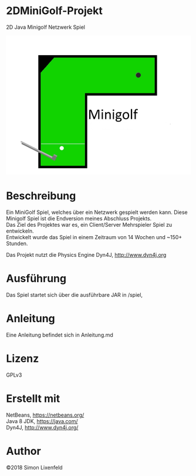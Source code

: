 ﻿# 2DMiniGolf-Projekt
2D Java Minigolf Netzwerk Spiel

![screenshot](https://github.com/slxfld/2DMiniGolf-Projekt/blob/master/screenshots/title.png)

# Beschreibung
Ein MiniGolf Spiel, welches über ein Netzwerk gespielt werden kann.
Diese Minigolf Spiel ist die Endversion meines Abschluss Projekts.</br>
Das Ziel des Projektes war es, ein Client/Server Mehrspieler Spiel zu entwickeln.</br>
Entwickelt wurde das Spiel in einem Zeitraum von 14 Wochen und ~150+ Stunden.</br>

Das Projekt nutzt die Physics Engine Dyn4J, http://www.dyn4j.org </br>

# Ausführung
Das Spiel startet sich über die ausführbare JAR  in /spiel, </br>

# Anleitung
Eine Anleitung befindet sich in Anleitung.md

# Lizenz
GPLv3

# Erstellt mit
NetBeans, https://netbeans.org/ </br>
Java 8 JDK, https://java.com/ </br>
Dyn4J, http://www.dyn4j.org/ </br>

# Author 
©2018 Simon Lixenfeld
